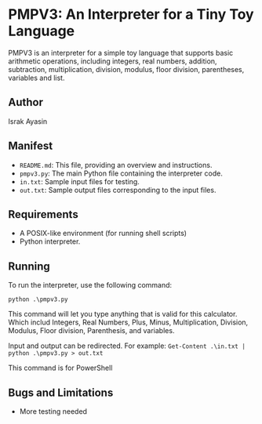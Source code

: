 ﻿# PMPV3: An Interpreter for a Tiny Toy Language

PMPV3 is an interpreter for a simple toy language that supports basic arithmetic operations, including integers, real numbers, addition, subtraction, multiplication, division, modulus, floor division, parentheses, variables and list.

## Author

Israk Ayasin

## Manifest

- `README.md`: This file, providing an overview and instructions.
- `pmpv3.py`: The main Python file containing the interpreter code.
- `in.txt`: Sample input files for testing.
- `out.txt`: Sample output files corresponding to the input files.

## Requirements

- A POSIX-like environment (for running shell scripts)
- Python interpreter.

## Running

To run the interpreter, use the following command:

``` python .\pmpv3.py ```

This command will let you type anything that is valid for this calculator. Which includ Integers, Real Numbers, Plus, Minus, Multiplication, Division, Modulus, Floor division, Parenthesis, and variables.

Input and output can be redirected. 
For example:
``` Get-Content .\in.txt | python .\pmpv3.py > out.txt ```

This command is for PowerShell

## Bugs and Limitations
- More testing needed

